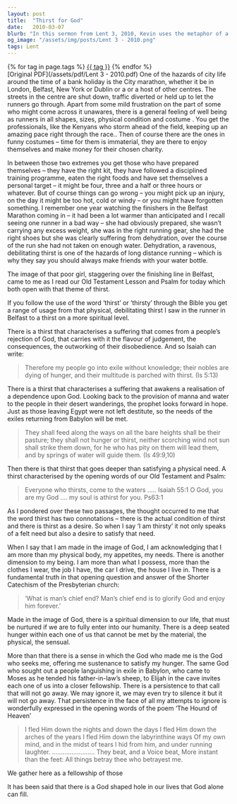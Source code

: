 ```yaml
---
layout: post
title:  "Thirst for God"
date:   2010-03-07
blurb: "In this sermon from Lent 3, 2010, Kevin uses the metaphor of a marathon runner's thirst to explore our spiritual thirst for God. He discusses the different ways 'thirst' is used in the Bible, from physical need to spiritual desire, and how our thirst for God is a fundamental part of our humanity. The sermon concludes with the idea that there is a God-shaped hole in our lives that only God can fill."
og_image: "/assets/img/posts/Lent 3 - 2010.png"
tags: Lent
---    
```

<div class="tag-pills">
    {% for tag in page.tags %}
    <a href="{{ site.baseurl }}/tag/{{ tag | slugify }}" class="tag-pill">{{ tag }}</a>
    {% endfor %}
</div>
[Original PDF](/assets/pdf/Lent 3 - 2010.pdf)
One of the hazards of city life around the time of a bank holiday is the City marathon, whether it be in London, Belfast, New York or Dublin or a or a host of other centres. The streets in the centre are shut down, traffic diverted or held up to let the runners go through. Apart from some mild frustration on the part of some who might come across it unawares, there is a general feeling of well being as runners in all shapes, sizes, physical condition and costume . You get the professionals, like the Kenyans who storm ahead of the field, keeping up an amazing pace right through the race.. Then of course there are the ones in funny costumes – time for them is immaterial, they are there to enjoy themselves and make money for their chosen charity.

In between those two extremes you get those who have prepared themselves – they have the right kit, they have followed a disciplined training programme, eaten the right foods and have set themselves a personal target – it might be four, three and a half or three hours or whatever. But of course things can go wrong – you might pick up an injury, on the day it might be too hot, cold or windy – or you might have forgotten something. I remember one year watching the finishers in the Belfast Marathon coming in – it had been a lot warmer than anticipated and I recall seeing one runner in a bad way – she had obviously prepared, she wasn’t carrying any excess weight, she was in the right running gear, she had the right shoes but she was clearly suffering from dehydration, over the course of the run she had not taken on enough water. Dehydration, a ravenous, debilitating thirst is one of the hazards of long distance running – which is why they say you should always make friends with your water bottle.

The image of that poor girl, staggering over the finishing line in Belfast, came to me as I read our Old Testament Lesson and Psalm for today which both open with that theme of thirst.

If you follow the use of the word ‘thirst’ or ‘thirsty’ through the Bible you get a range of usage from that physical, debilitating thirst I saw in the runner in Belfast to a thirst on a more spiritual level.

There is a thirst that characterises a suffering that comes from a people’s rejection of God, that carries with it the flavour of judgement, the consequences, the outworking of their disobedience. And so Isaiah can write:

> Therefore my people go into exile without knowledge;
> their nobles are dying of hunger,
> and their multitude is parched with thirst. (Is 5:13)

There is a thirst that characterises a suffering that awakens a realisation of a dependence upon God. Looking back to the provision of manna and water to the people in their desert wanderings, the prophet looks forward in hope. Just as those leaving Egypt were not left destitute, so the needs of the exiles returning from Babylon will be met.

> They shall feed along the ways
> on all the bare heights shall be their pasture;
> they shall not hunger or thirst,
> neither scorching wind not sun shall strike them down,
> for he who has pity on them will lead them,
> and by springs of water will guide them. (Is 49:9,10)

Then there is that thirst that goes deeper than satisfying a physical need. A thirst characterised by the opening words of our Old Testament and Psalm:

> Everyone who thirsts, come to the waters ..... Isaiah 55:1
> O God, you are my God .... my soul is athirst for you. Ps63:1

As I pondered over these two passages, the thought occurred to me that the word thirst has two connotations – there is the actual condition of thirst and there is thirst as a desire. So when I say ‘I am thirsty’ it not only speaks of a felt need but also a desire to satisfy that need.

When I say that I am made in the image of God, I am acknowledging that I am more than my physical body, my appetites, my needs. There is another dimension to my being. I am more than what I possess, more than the clothes I wear, the job I have, the car I drive, the house I live in. There is a fundamental truth in that opening question and answer of the Shorter Catechism of the Presbyterian church:

> ‘What is man’s chief end?
> Man’s chief end is to glorify God and enjoy him forever.’

Made in the image of God, there is a spiritual dimension to our life, that must be nurtured if we are to fully enter into our humanity. There is a deep seated hunger within each one of us that cannot be met by the material, the physical, the sensual.

More than that there is a sense in which the God who made me is the God who seeks me, offering me sustenance to satisfy my hunger. The same God who sought out a people languishing in exile in Babylon, who came to Moses as he tended his father-in-law’s sheep, to Elijah in the cave invites each one of us into a closer fellowship. There is a persistence to that call that will not go away. We may ignore it, we may even try to silence it but it will not go away. That persistence in the face of all my attempts to ignore is wonderfully expressed in the opening words of the poem ‘The Hound of Heaven’

> I fled Him down the nights and down the days
> I fled Him down the arches of the years
> I fled Him down the labyrinthine ways
> Of my own mind, and in the midst of tears
> I hid from him, and under running laughter.
> ……………………
> They beat, and a Voice beat,
> More instant than the feet:
> All things betray thee who betrayest me.

We gather here as a fellowship of those

It has been said that there is a God shaped hole in our lives that God alone can fill.
